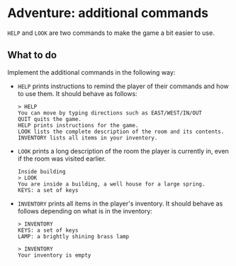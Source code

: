 # Adventure: additional commands

`HELP` and `LOOK` are two commands to make the game a bit easier to use.


## What to do

Implement the additional commands in the following way:

-   `HELP` prints instructions to remind the player of their commands and how to use them. It should behave as follows:

		> HELP
		You can move by typing directions such as EAST/WEST/IN/OUT
		QUIT quits the game.
		HELP prints instructions for the game.
		LOOK lists the complete description of the room and its contents.
		INVENTORY lists all items in your inventory.

-   `LOOK` prints a long description of the room the player is currently in, even if the room was visited earlier.

		Inside building
		> LOOK
		You are inside a building, a well house for a large spring.
		KEYS: a set of keys

-	`INVENTORY` prints all items in the player's  inventory. It should behave as follows depending on what is in the inventory:

		> INVENTORY
		KEYS: a set of keys
		LAMP: a brightly shining brass lamp

		> INVENTORY
		Your inventory is empty
